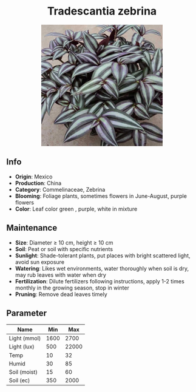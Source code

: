 <h1 align='center'>Tradescantia zebrina</h1>
<p align="center">
    <img 
        align='center'
        width='320'
        src="../images/tradescantia zebrina.png" 
        alt='Tradescantia zebrina' />
</p>

## Info

 - **Origin**: Mexico
 - **Production**: China
 - **Category**: Commelinaceae, Zebrina
 - **Blooming**: Foliage plants, sometimes flowers in June-August, purple flowers
 - **Color**: Leaf color green , purple, white in mixture

## Maintenance

 - **Size**: Diameter ≥ 10 cm, height ≥ 10 cm
 - **Soil**: Peat or soil with specific nutrients
 - **Sunlight**: Shade-tolerant plants, put places with bright scattered light, avoid sun exposure
 - **Watering**: Likes wet environments, water thoroughly when soil is dry, may rub leaves with water when dry
 - **Fertilization**: Dilute fertilizers following instructions, apply 1-2 times monthly in the growing season, stop in winter
 - **Pruning**: Remove dead leaves timely

## Parameter

| Name         | Min  | Max   |
|--------------|------|-------|
| Light (mmol) | 1600 | 2700  |
| Light (lux)  | 500 | 22000 |
| Temp         | 10    | 32    |
| Humid        | 30   | 85    |
| Soil (moist) | 15   | 60    |
| Soil (ec)    | 350  | 2000  |